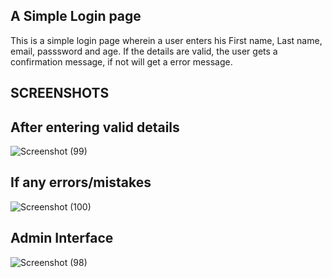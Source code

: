 ## A Simple Login page

This is a simple login page wherein a user enters his First name, Last name, email, passsword and age.
If the details are valid, the user gets a confirmation message, if not will get a error message.

## SCREENSHOTS

## After entering valid details
![Screenshot (99)](https://user-images.githubusercontent.com/90493668/216951109-83271be2-443e-40ad-9a1f-b71bfadb4a69.png)

## If any errors/mistakes
![Screenshot (100)](https://user-images.githubusercontent.com/90493668/216951164-eeedf485-6feb-4a3d-8d1d-4aaf12ff7686.png)

## Admin Interface
![Screenshot (98)](https://user-images.githubusercontent.com/90493668/216951225-574395f0-e261-443c-9327-8f2fe86d5d0b.png)
